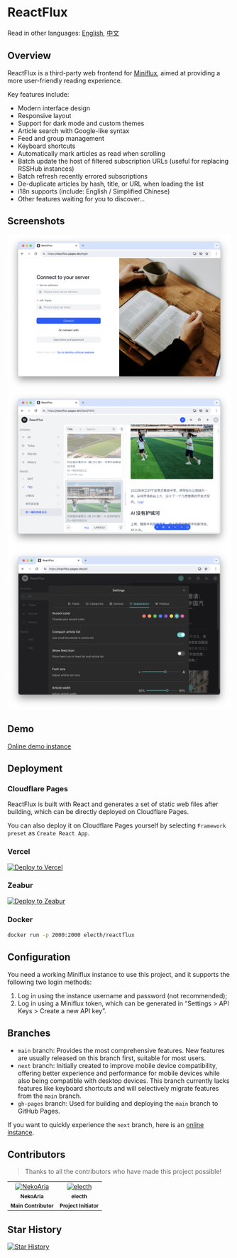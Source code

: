 # ReactFlux

Read in other languages: [English](README.md), [中文](README.cn.md)

## Overview

ReactFlux is a third-party web frontend for [Miniflux](https://github.com/miniflux/miniflux), aimed at providing a more user-friendly reading experience.

Key features include:

- Modern interface design
- Responsive layout
- Support for dark mode and custom themes
- Article search with Google-like syntax
- Feed and group management
- Keyboard shortcuts
- Automatically mark articles as read when scrolling
- Batch update the host of filtered subscription URLs (useful for replacing RSSHub instances)
- Batch refresh recently errored subscriptions
- De-duplicate articles by hash, title, or URL when loading the list
- i18n supports (include: English / Simplified Chinese)
- Other features waiting for you to discover...

## Screenshots

![Login](images/login.png)
![Layout](images/layout.png)
![Settings](images/settings.png)

## Demo

[Online demo instance](https://reactflux.pages.dev/login)

## Deployment

### Cloudflare Pages

ReactFlux is built with React and generates a set of static web files after building, which can be directly deployed on Cloudflare Pages.

You can also deploy it on Cloudflare Pages yourself by selecting `Framework preset` as `Create React App`.

### Vercel

[![Deploy to Vercel](https://vercel.com/button)](https://vercel.com/import/project?template=https://github.com/electh/ReactFlux)

### Zeabur

[![Deploy to Zeabur](https://zeabur.com/button.svg)](https://zeabur.com/templates/OKXO3W)

### Docker

```bash
docker run -p 2000:2000 electh/reactflux
```

## Configuration

You need a working Miniflux instance to use this project, and it supports the following two login methods:

1. Log in using the instance username and password (not recommended);
2. Log in using a Miniflux token, which can be generated in “Settings > API Keys > Create a new API key”.

## Branches

- `main` branch: Provides the most comprehensive features. New features are usually released on this branch first, suitable for most users.
- `next` branch: Initially created to improve mobile device compatibility, offering better experience and performance for mobile devices while also being compatible with desktop devices. This branch currently lacks features like keyboard shortcuts and will selectively migrate features from the `main` branch.
- `gh-pages` branch: Used for building and deploying the `main` branch to GitHub Pages.

If you want to quickly experience the `next` branch, here is an [online instance](https://arcoflux.pages.dev/login).

## Contributors

> Thanks to all the contributors who have made this project possible!

<table>
<tr>
    <td align="center">
        <a href="https://github.com/NekoAria">
            <img src="https://avatars.githubusercontent.com/u/23137034?v=4" width="90" alt="NekoAria" style="border-radius: 4px"/>
        </a>
        <br />
        <sub><b>NekoAria</b></sub>
        <br />
        <sub><b> Main Contributor </b></sub>
    </td>
    <td align="center">
        <a href="https://github.com/electh">
            <img src="https://avatars.githubusercontent.com/u/83588235?v=4" width="90" alt="electh" style="border-radius: 4px"/>
        </a>
        <br />
        <sub><b>electh</b></sub>
        <br />
        <sub><b> Project Initiator </b></sub>
    </td>
</tr>
</table>

## Star History

[![Star History](https://starchart.cc/electh/ReactFlux.svg)](https://starchart.cc/electh/ReactFlux)
```
